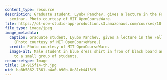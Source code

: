 ```yaml
---
content_type: resource
description: Graduate student, Lyubo Panchev, gives a lecture in the Fall 2014 Kan
  seminar. Photo courtesy of MIT OpenCourseWare.
file: https://ol-ocw-studio-app-production.s3.amazonaws.com/courses/18-915-graduate-topology-seminar-kan-seminar-fall-2014/ba8b58627361b4a0b90b8c81cb6413f9_18-915f14-th.jpg
file_type: image/jpeg
image_metadata:
  caption: Graduate student, Lyubo Panchev, gives a lecture in the Fall 2014 Kan seminar.
    (Photo courtesy of MIT OpenCourseWare.)
  credit: Photo courtesy of MIT OpenCourseWare.
  image-alt: Male student in blue dress shirt in fron of black board and speaking
    to a small group of students.
resourcetype: Image
title: 18-915f14-th.jpg
uid: ba8b5862-7361-b4a0-b90b-8c81cb6413f9
---
```

